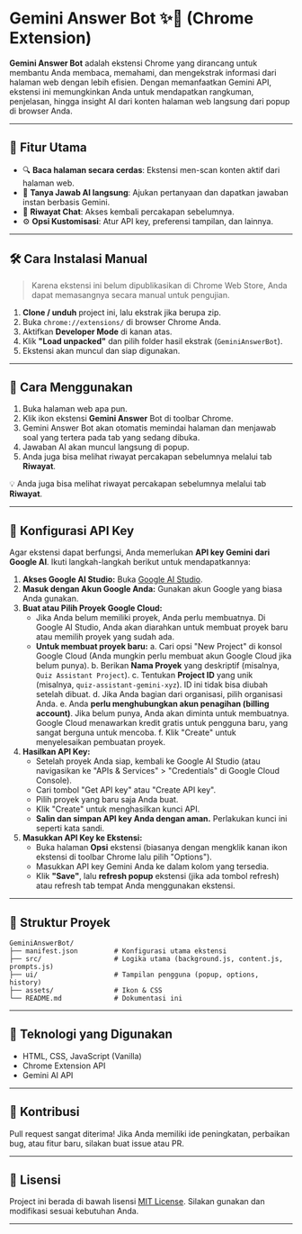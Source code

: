 
# Gemini Answer Bot ✨🧠 (Chrome Extension)

**Gemini Answer Bot** adalah ekstensi Chrome yang dirancang untuk membantu Anda membaca, memahami, dan mengekstrak informasi dari halaman web dengan lebih efisien. Dengan memanfaatkan Gemini API, ekstensi ini memungkinkan Anda untuk mendapatkan rangkuman, penjelasan, hingga insight AI dari konten halaman web langsung dari popup di browser Anda.

---

## 🚀 Fitur Utama

- 🔍 **Baca halaman secara cerdas**: Ekstensi men-scan konten aktif dari halaman web.
- 💬 **Tanya Jawab AI langsung**: Ajukan pertanyaan dan dapatkan jawaban instan berbasis Gemini.
- 📜 **Riwayat Chat**: Akses kembali percakapan sebelumnya.
- ⚙️ **Opsi Kustomisasi**: Atur API key, preferensi tampilan, dan lainnya.

---

## 🛠️ Cara Instalasi Manual

> Karena ekstensi ini belum dipublikasikan di Chrome Web Store, Anda dapat memasangnya secara manual untuk pengujian.

1. **Clone / unduh** project ini, lalu ekstrak jika berupa zip.
2. Buka `chrome://extensions/` di browser Chrome Anda.
3. Aktifkan **Developer Mode** di kanan atas.
4. Klik **"Load unpacked"** dan pilih folder hasil ekstrak (`GeminiAnswerBot`).
5. Ekstensi akan muncul dan siap digunakan.

---

## 🧪 Cara Menggunakan

1.  Buka halaman web apa pun.
2.  Klik ikon ekstensi **Gemini Answer** Bot di toolbar Chrome.
3.  Gemini Answer Bot akan otomatis memindai halaman dan menjawab soal yang tertera pada tab yang sedang dibuka.
4.  Jawaban AI akan muncul langsung di popup.
5.  Anda juga bisa melihat riwayat percakapan sebelumnya melalui tab **Riwayat**.

💡 Anda juga bisa melihat riwayat percakapan sebelumnya melalui tab **Riwayat**.

---

## 🔐 Konfigurasi API Key

Agar ekstensi dapat berfungsi, Anda memerlukan **API key Gemini dari Google AI**. Ikuti langkah-langkah berikut untuk mendapatkannya:

1.  **Akses Google AI Studio:** Buka [Google AI Studio](https://aistudio.google.com/).
2.  **Masuk dengan Akun Google Anda:** Gunakan akun Google yang biasa Anda gunakan.
3.  **Buat atau Pilih Proyek Google Cloud:**
    *   Jika Anda belum memiliki proyek, Anda perlu membuatnya. Di Google AI Studio, Anda akan diarahkan untuk membuat proyek baru atau memilih proyek yang sudah ada.
    *   **Untuk membuat proyek baru:**
        a. Cari opsi "New Project" di konsol Google Cloud (Anda mungkin perlu membuat akun Google Cloud jika belum punya).
        b. Berikan **Nama Proyek** yang deskriptif (misalnya, `Quiz Assistant Project`).
        c. Tentukan **Project ID** yang unik (misalnya, `quiz-assistant-gemini-xyz`). ID ini tidak bisa diubah setelah dibuat.
        d. Jika Anda bagian dari organisasi, pilih organisasi Anda.
        e. Anda **perlu menghubungkan akun penagihan (billing account)**. Jika belum punya, Anda akan diminta untuk membuatnya. Google Cloud menawarkan kredit gratis untuk pengguna baru, yang sangat berguna untuk mencoba.
        f. Klik "Create" untuk menyelesaikan pembuatan proyek.
4.  **Hasilkan API Key:**
    *   Setelah proyek Anda siap, kembali ke Google AI Studio (atau navigasikan ke "APIs & Services" > "Credentials" di Google Cloud Console).
    *   Cari tombol "Get API key" atau "Create API key".
    *   Pilih proyek yang baru saja Anda buat.
    *   Klik "Create" untuk menghasilkan kunci API.
    *   **Salin dan simpan API key Anda dengan aman.** Perlakukan kunci ini seperti kata sandi.
5.  **Masukkan API Key ke Ekstensi:**
    *   Buka halaman **Opsi** ekstensi (biasanya dengan mengklik kanan ikon ekstensi di toolbar Chrome lalu pilih "Options").
    *   Masukkan API key Gemini Anda ke dalam kolom yang tersedia.
    *   Klik **"Save"**, lalu **refresh popup** ekstensi (jika ada tombol refresh) atau refresh tab tempat Anda menggunakan ekstensi.

---

## 📁 Struktur Proyek

```
GeminiAnswerBot/
├── manifest.json         # Konfigurasi utama ekstensi
├── src/                  # Logika utama (background.js, content.js, prompts.js)
├── ui/                   # Tampilan pengguna (popup, options, history)
├── assets/               # Ikon & CSS
└── README.md             # Dokumentasi ini
```

---

## 🧩 Teknologi yang Digunakan

- HTML, CSS, JavaScript (Vanilla)
- Chrome Extension API
- Gemini AI API

---

## 🤝 Kontribusi

Pull request sangat diterima! Jika Anda memiliki ide peningkatan, perbaikan bug, atau fitur baru, silakan buat issue atau PR.

---

## 📃 Lisensi

Project ini berada di bawah lisensi [MIT License](LICENSE). Silakan gunakan dan modifikasi sesuai kebutuhan Anda.

---
